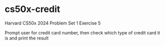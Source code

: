 # cs50x-credit
Harvard CS50x 2024 Problem Set 1 Exercise 5

Prompt user for credit card number, then check which type of credit card it is and print the result
